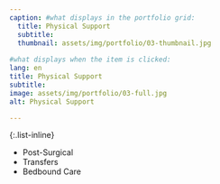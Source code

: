 ```yaml
---
caption: #what displays in the portfolio grid:
  title: Physical Support
  subtitle: 
  thumbnail: assets/img/portfolio/03-thumbnail.jpg
  
#what displays when the item is clicked:
lang: en
title: Physical Support
subtitle: 
image: assets/img/portfolio/03-full.jpg
alt: Physical Support

---
```

{:.list-inline} 
- Post-Surgical
- Transfers
- Bedbound Care
